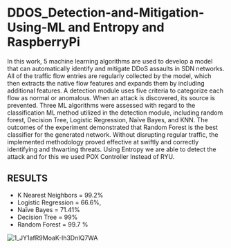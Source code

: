 # DDOS_Detection-and-Mitigation-Using-ML and Entropy and RaspberryPi
In this work, 5 machine learning algorithms are used to develop a model that can automatically identify and mitigate DDoS assaults in SDN networks. All of the traffic flow entries are regularly collected by the model, which then extracts the native flow features and expands them by including additional features. A detection module uses five criteria to categorize each flow as normal or anomalous. When an attack is discovered, its source is prevented. Three ML algorithms were assessed with regard to the classification ML method utilized in the detection module, including random forest, Decision Tree, Logistic Regression, Naïve Bayes, and KNN. The outcomes of the experiment demonstrated that Random Forest is the best classifier for the generated network. Without disrupting regular traffic, the implemented methodology proved effective at swiftly and correctly identifying and thwarting threats.
Using Entropy we are able to detect the attack and for this we used POX Controller Instead of RYU.
## RESULTS
  <ul>
  <li>K Nearest Neighbors = 99.2% </li> 
  <li>Logistic Regression = 66.6%, </li>
  <li>Naïve Bayes = 71.41% </li>
  <li>Decision Tree = 99% </li> 
  <li>Random Forest = 99.7 % </li>
  </ul>
  
  
![1_JY1afR9MoaK-Ih3DnIQ7WA](https://user-images.githubusercontent.com/77917201/218697567-d3016189-f8c0-4a86-b47e-8abf8f78a349.gif)

